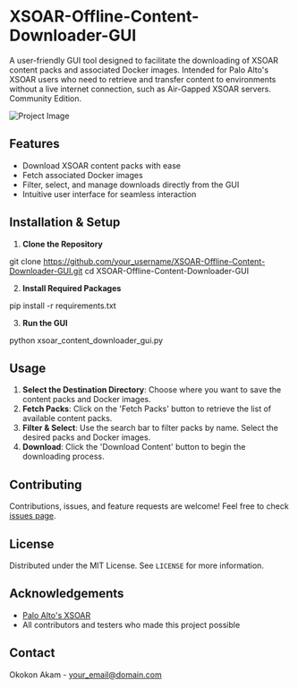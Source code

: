 # XSOAR-Offline-Content-Downloader-GUI

A user-friendly GUI tool designed to facilitate the downloading of XSOAR content packs and associated Docker images. Intended for Palo Alto's XSOAR users who need to retrieve and transfer content to environments without a live internet connection, such as Air-Gapped XSOAR servers. Community Edition.

![Project Image](path_to_your_screenshot_or_project_image.png)

## Features

- Download XSOAR content packs with ease
- Fetch associated Docker images
- Filter, select, and manage downloads directly from the GUI
- Intuitive user interface for seamless interaction

## Installation & Setup

1. **Clone the Repository**

git clone https://github.com/your_username/XSOAR-Offline-Content-Downloader-GUI.git
cd XSOAR-Offline-Content-Downloader-GUI


2. **Install Required Packages**

pip install -r requirements.txt


3. **Run the GUI**

python xsoar_content_downloader_gui.py


## Usage

1. **Select the Destination Directory**: Choose where you want to save the content packs and Docker images.
2. **Fetch Packs**: Click on the 'Fetch Packs' button to retrieve the list of available content packs.
3. **Filter & Select**: Use the search bar to filter packs by name. Select the desired packs and Docker images.
4. **Download**: Click the 'Download Content' button to begin the downloading process.

## Contributing

Contributions, issues, and feature requests are welcome! Feel free to check [issues page](https://github.com/your_username/XSOAR-Offline-Content-Downloader-GUI/issues).

## License

Distributed under the MIT License. See `LICENSE` for more information.

## Acknowledgements

- [Palo Alto's XSOAR](https://www.paloaltonetworks.com/cortex/xsoar)
- All contributors and testers who made this project possible

## Contact

Okokon Akam - [your_email@domain.com](mailto:your_email@domain.com)
